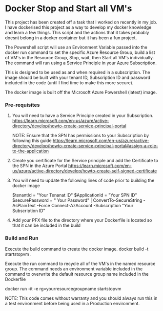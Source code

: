 # Docker Stop and Start all VM's 
This project has been created off a task that I worked on recently in my job. I have dockerised this project as a way to develop my docker knowledge and learn a few things. This script and the actions that it takes probably doesnt belong in a docker container but it has been a fun project. 

The Powershell script will use an Environment Variable passed into the docker run command to set the specific Azure Resource Group, build a list of VM's in the Resource Group, Stop, wait, then Start all VM's individually. The command will run using a Service Principle in your Azure Subscription. 

This is designed to be used as and when required in a subscription. The image should be built with your tenant ID, Subscription ID and password included in the code (until I find time to make this more secure).

The docker image is built off the Microsoft Azure Powershell (latest) image.

### Pre-requisites
1. You will need to have a Service Principle created in your Subscription.
   https://learn.microsoft.com/en-us/azure/active-directory/develop/howto-create-service-principal-portal
   
   NOTE: Ensure that the SPN has permissions to your Subscription by following this guide
   https://learn.microsoft.com/en-us/azure/active-directory/develop/howto-create-service-principal-portal#assign-a-role-to-the-application

2. Create you certificate for the Service principle and add the Certificate to the SPN in the Azure Portal
   https://learn.microsoft.com/en-us/azure/active-directory/develop/howto-create-self-signed-certificate

3. You will need to update the following lines of code prior to building the docker image

    $tenantId = "Your Tenanat ID"
    $ApplicationId = "Your SPN ID"
    $securePassword = " Your Password" | ConvertTo-SecureString -AsPlainText -Force
    Connect-AzAccount -Subscription "Your Subscription ID" 

4. Add your PFX file to the directory where your Dockerfile is located so that it can be included in the build


### Build and Run

Execute the build command to create the docker image.
 docker build -t startstopvm . 
 
Execute the run command to recycle all of the VM's in the named resource group. The command needs an environment variable included in the command to overwrite the default resource group name included in the Dockerfile

  docker run -it -e rg=yourresourcegroupname startstopvm
  
  NOTE: This code comes without warranty and you should always run this in a test environment before being used in a Production environment.
